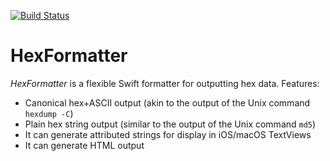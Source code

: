 [![Build Status](https://travis-ci.org/dannys42/SwiftHexFormatter.svg?branch=master)](https://travis-ci.org/dannys42/SwiftHexFormatter)

# HexFormatter

*HexFormatter* is a flexible Swift formatter for outputting hex data.  Features:

* Canonical hex+ASCII output (akin to the output of the Unix command `hexdump -C`)
* Plain hex string output (similar to the output of the Unix command `md5`)
* It can generate attributed strings for display in iOS/macOS TextViews
* It can generate HTML output

